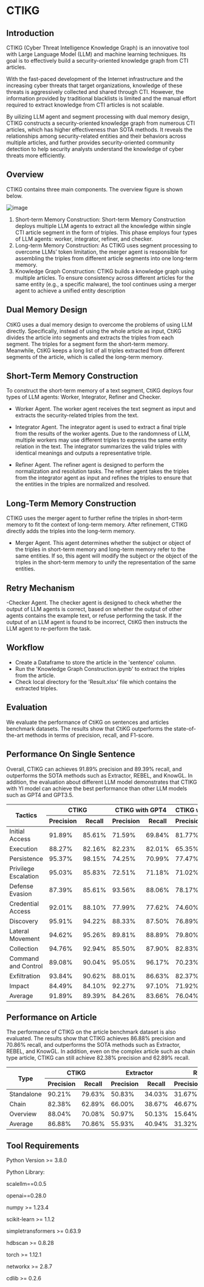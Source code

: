 # CTIKG

## Introduction
CTIKG (Cyber Threat Intelligence Knowledge Graph) is an innovative tool with Large Language Model (LLM) and machine learning techniques. Its goal is to effectively build a security-oriented knowledge graph from CTI articles.

With the fast-paced development of the Internet infrastructure and the increasing cyber threats that target organizations, knowledge of these threats is aggressively collected and shared through CTI. However, the information provided by traditional blacklists is limited and the manual effort required to extract knowledge from CTI articles is not scalable. 

By uilizing LLM agent and segment processing with dual memory design, CTIKG constructs a security-oriented knowledge graph from numerous CTI articles, which has higher effectiveness than SOTA methods. It reveals the relationships among security-related entities and their behaviors across multiple articles, and further provides security-oriented community detection to help security analysts understand the knowledge of cyber threats more efficiently.

## Overview
CTIKG contains three main components. The overview figure is shown below.

![image](hhttps://i.imgur.com/klouXZu.jpeg)

1. Short-term Memory Construction: Short-term Memory Construction deploys multiple
LLM agents to extract all the knowledge within single CTI article segment in the form
of triples. This phase employs four types of LLM agents: worker, integrator, refiner, and
checker.
2. Long-term Memory Construction: As CTIKG uses segment processing to overcome LLMs’
token limitation, the merger agent is responsible for assembling the triples from different
article segments into one long-term memory.
3. Knowledge Graph Construction: CTIKG builds a knowledge graph using multiple articles.
To ensure consistency across different articles for the same entity (e.g., a specific malware),
the tool continues using a merger agent to achieve a unified entity description


## Dual Memory Design
CtiKG uses a dual memory design to overcome the problems of using LLM directly. Specifically, instead of using the whole article as input, CtiKG divides the article into segments and extracts the triples from each segment. The triples for a segment form the short-term memory. Meanwhile, CtiKG keeps a long list of all triples extracted from different segments of the article, which is called the long-term memory.


## Short-Term Memory Construction
To construct the short-term memory of a text segment, CtiKG
deploys four types of LLM agents: Worker, Integrator, Refiner and
Checker.

- Worker Agent. The worker agent receives the text segment as input and extracts the security-related triples from the text.

- Integrator Agent. The integrator agent is used to extract a final triple from the results of the worker agents. Due to the randomness of LLM, multiple workers may use different triples to express the same entity relation in the text. The integrator summarizes the valid triples with identical meanings and outputs a representative triple.

- Refiner Agent. The refiner agent is designed to perform the normalization and resolution tasks. The refiner agent takes the triples from the integrator agent as input and refines the triples to ensure that the entities in the triples are normalized and resolved.

## Long-Term Memory Construction
CTIKG uses the merger agent to further refine the triples in short-term memory to fit the context of long-term memory. After refinement, CTIKG directly adds the triples into the long-term memory.

- Merger Agent. This agent determines whether the subject or object of the triples in short-term memory and long-term memory refer to the same entities. If so, this agent will modify the subject or the object of the triples in the short-term memory to unify the representation of the same entities.

## Retry Mechanism
-Checker Agent. The checker agent is designed to check whether the output of LLM agents is correct, based on whether the output of other agents contains the example text, or refuse performing the task. If the output of an LLM agent is found to be incorrect, CtiKG then instructs the LLM agent to re-perform the task.

## Workflow
- Create a Dataframe to store the article in the 'sentence' column.
- Run the 'Knowledge Graph Construction.ipynb' to extract the triples from the article.
- Check local directory for the 'Result.xlsx' file which contains the extracted triples.

## Evaluation
We evaluate the performance of CtiKG on sentences and articles benchmark datasets. The results show that CtiKG outperforms the state-of-the-art methods in terms of precision, recall, and F1-score.

## Performance On Single Sentence
Overall, CTIKG can achieves 91.89% precision and 89.39% recall, and outperforms the SOTA methods such as Extractor, REBEL, and KnowGL. In addition, the evaluation about different LLM model demonstrates that CTIKG with YI model can achieve the best performance than other LLM models such as GPT4 and GPT3.5.
<table class="tg">
<thead>
  <tr>
    <th class="tg-c3ow" rowspan="2">Tactics </th>
    <th class="tg-c3ow" colspan="2">CTIKG</th>
    <th class="tg-c3ow" colspan="2">CTIKG with GPT4</th>
    <th class="tg-c3ow" colspan="2">CTIKG with GPT3.5</th>
    <th class="tg-c3ow" colspan="2">Extractor</th>
    <th class="tg-c3ow" colspan="2">REBEL</th>
    <th class="tg-c3ow" colspan="2">KnowGL</th>
  </tr>
  <tr>
    <th class="tg-0pky">Precision</th>
    <th class="tg-0pky">Recall</th>
    <th class="tg-0pky">Precision</th>
    <th class="tg-0pky">Recall</th>
    <th class="tg-0pky">Precision</th>
    <th class="tg-0pky">Recall</th>
    <th class="tg-0pky">Precision</th>
    <th class="tg-0pky">Recall</th>
    <th class="tg-0pky">Precision</th>
    <th class="tg-0pky">Recall</th>
    <th class="tg-0pky">Precision</th>
    <th class="tg-0pky">Recall</th>
  </tr>
</thead>
<tbody>
  <tr>
    <td class="tg-0pky">Initial Access</td>
    <td class="tg-dvpl">91.89%</td>
    <td class="tg-dvpl">85.61%</td>
    <td class="tg-dvpl">71.59%</td>
    <td class="tg-dvpl">69.84%</td>
    <td class="tg-dvpl">81.77%</td>
    <td class="tg-dvpl">82.20%</td>
    <td class="tg-dvpl">73.65%</td>
    <td class="tg-dvpl">75.00%</td>
    <td class="tg-dvpl">17.86%</td>
    <td class="tg-dvpl">17.46%</td>
    <td class="tg-dvpl">4.55%</td>
    <td class="tg-dvpl">1.52%</td>
  </tr>
  <tr>
    <td class="tg-0pky">Execution</td>
    <td class="tg-dvpl">88.27%</td>
    <td class="tg-dvpl">82.16%</td>
    <td class="tg-dvpl">82.23%</td>
    <td class="tg-dvpl">82.01%</td>
    <td class="tg-dvpl">65.35%</td>
    <td class="tg-dvpl">67.61%</td>
    <td class="tg-dvpl">84.98%</td>
    <td class="tg-dvpl">83.75%</td>
    <td class="tg-dvpl">17.44%</td>
    <td class="tg-dvpl">17.25%</td>
    <td class="tg-dvpl">13.26%</td>
    <td class="tg-dvpl">5.87%</td>
  </tr>
  <tr>
    <td class="tg-0pky">Persistence</td>
    <td class="tg-dvpl">95.37%</td>
    <td class="tg-dvpl">98.15%</td>
    <td class="tg-dvpl">74.25%</td>
    <td class="tg-dvpl">70.99%</td>
    <td class="tg-dvpl">77.47%</td>
    <td class="tg-dvpl">76.54%</td>
    <td class="tg-dvpl">83.68%</td>
    <td class="tg-dvpl">80.67%</td>
    <td class="tg-dvpl">33.33%</td>
    <td class="tg-dvpl">30.86%</td>
    <td class="tg-dvpl">24.07%</td>
    <td class="tg-dvpl">12.35%</td>
  </tr>
  <tr>
    <td class="tg-0pky">Privilege Escalation</td>
    <td class="tg-dvpl">95.03%</td>
    <td class="tg-dvpl">85.83%</td>
    <td class="tg-dvpl">72.51%</td>
    <td class="tg-dvpl">71.18%</td>
    <td class="tg-dvpl">71.02%</td>
    <td class="tg-dvpl">67.36%</td>
    <td class="tg-dvpl">91.52%</td>
    <td class="tg-dvpl">87.39%</td>
    <td class="tg-dvpl">21.53%</td>
    <td class="tg-dvpl">10.56%</td>
    <td class="tg-dvpl">18.06%</td>
    <td class="tg-dvpl">5.56%</td>
  </tr>
  <tr>
    <td class="tg-0pky">Defense Evasion</td>
    <td class="tg-dvpl">87.39%</td>
    <td class="tg-dvpl">85.61%</td>
    <td class="tg-dvpl">93.56%</td>
    <td class="tg-dvpl">88.06%</td>
    <td class="tg-dvpl">78.17%</td>
    <td class="tg-dvpl">80.00%</td>
    <td class="tg-dvpl">79.85%</td>
    <td class="tg-dvpl">82.64%</td>
    <td class="tg-dvpl">16.67%</td>
    <td class="tg-dvpl">9.72%</td>
    <td class="tg-dvpl">16.11%</td>
    <td class="tg-dvpl">6.90%</td>
  </tr>
  <tr>
    <td class="tg-0pky">Credential Access</td>
    <td class="tg-dvpl">92.01%</td>
    <td class="tg-dvpl">88.10%</td>
    <td class="tg-dvpl">77.99%</td>
    <td class="tg-dvpl">77.62%</td>
    <td class="tg-dvpl">74.60%</td>
    <td class="tg-dvpl">76.90%</td>
    <td class="tg-dvpl">82.99%</td>
    <td class="tg-dvpl">76.96%</td>
    <td class="tg-dvpl">22.98%</td>
    <td class="tg-dvpl">16.95%</td>
    <td class="tg-dvpl">15.69%</td>
    <td class="tg-dvpl">10.19%</td>
  </tr>
  <tr>
    <td class="tg-0pky">Discovery</td>
    <td class="tg-dvpl">95.91%</td>
    <td class="tg-dvpl">94.22%</td>
    <td class="tg-dvpl">88.33%</td>
    <td class="tg-dvpl">87.50%</td>
    <td class="tg-dvpl">76.89%</td>
    <td class="tg-dvpl">83.75%</td>
    <td class="tg-dvpl">79.26%</td>
    <td class="tg-dvpl">75.97%</td>
    <td class="tg-dvpl">10.00%</td>
    <td class="tg-dvpl">9.95%</td>
    <td class="tg-dvpl">8.33%</td>
    <td class="tg-dvpl">10.22%</td>
  </tr>
  <tr>
    <td class="tg-0pky">Lateral Movement</td>
    <td class="tg-dvpl">94.62%</td>
    <td class="tg-dvpl">95.26%</td>
    <td class="tg-dvpl">89.81%</td>
    <td class="tg-dvpl">88.89%</td>
    <td class="tg-dvpl">79.80%</td>
    <td class="tg-dvpl">80.21%</td>
    <td class="tg-dvpl">88.04%</td>
    <td class="tg-dvpl">80.07%</td>
    <td class="tg-dvpl">31.25%</td>
    <td class="tg-dvpl">17.36%</td>
    <td class="tg-dvpl">26.39%</td>
    <td class="tg-dvpl">14.93%</td>
  </tr>
  <tr>
    <td class="tg-0pky">Collection</td>
    <td class="tg-dvpl">94.76%</td>
    <td class="tg-dvpl">92.94%</td>
    <td class="tg-dvpl">85.50%</td>
    <td class="tg-dvpl">87.90%</td>
    <td class="tg-dvpl">82.83%</td>
    <td class="tg-dvpl">84.92%</td>
    <td class="tg-dvpl">85.30%</td>
    <td class="tg-dvpl">76.22%</td>
    <td class="tg-dvpl">28.33%</td>
    <td class="tg-dvpl">17.40%</td>
    <td class="tg-dvpl">17.89%</td>
    <td class="tg-dvpl">11.11%</td>
  </tr>
  <tr>
    <td class="tg-0pky">Command and Control</td>
    <td class="tg-dvpl">89.08%</td>
    <td class="tg-dvpl">90.04%</td>
    <td class="tg-dvpl">95.05%</td>
    <td class="tg-dvpl">96.17%</td>
    <td class="tg-dvpl">70.23%</td>
    <td class="tg-dvpl">76.35%</td>
    <td class="tg-dvpl">79.00%</td>
    <td class="tg-dvpl">76.71%</td>
    <td class="tg-dvpl">23.10%</td>
    <td class="tg-dvpl">14.31%</td>
    <td class="tg-dvpl">15.74%</td>
    <td class="tg-dvpl">6.20%</td>
  </tr>
  <tr>
    <td class="tg-0pky">Exfiltration</td>
    <td class="tg-dvpl">93.84%</td>
    <td class="tg-dvpl">90.62%</td>
    <td class="tg-dvpl">88.01%</td>
    <td class="tg-dvpl">86.63%</td>
    <td class="tg-dvpl">82.37%</td>
    <td class="tg-dvpl">87.71%</td>
    <td class="tg-dvpl">89.12%</td>
    <td class="tg-dvpl">84.57%</td>
    <td class="tg-dvpl">16.07%</td>
    <td class="tg-dvpl">10.20%</td>
    <td class="tg-dvpl">6.59%</td>
    <td class="tg-dvpl">6.82%</td>
  </tr>
  <tr>
    <td class="tg-0pky">Impact</td>
    <td class="tg-dvpl">84.49%</td>
    <td class="tg-dvpl">84.10%</td>
    <td class="tg-dvpl">92.27%</td>
    <td class="tg-dvpl">97.10%</td>
    <td class="tg-dvpl">71.92%</td>
    <td class="tg-dvpl">71.01%</td>
    <td class="tg-dvpl">73.36%</td>
    <td class="tg-dvpl">72.27%</td>
    <td class="tg-dvpl">23.41%</td>
    <td class="tg-dvpl">18.62%</td>
    <td class="tg-dvpl">17.39%</td>
    <td class="tg-dvpl">10.94%</td>
  </tr>
  <tr>
    <td class="tg-0pky">Average</td>
    <td class="tg-dvpl">91.89%</td>
    <td class="tg-dvpl">89.39%</td>
    <td class="tg-dvpl">84.26%</td>
    <td class="tg-dvpl">83.66%</td>
    <td class="tg-dvpl">76.04%</td>
    <td class="tg-dvpl">77.88%</td>
    <td class="tg-dvpl">82.56%</td>
    <td class="tg-dvpl">79.35%</td>
    <td class="tg-dvpl">21.83%</td>
    <td class="tg-dvpl">15.89%</td>
    <td class="tg-dvpl">15.34%</td>
    <td class="tg-dvpl">8.55%</td>
  </tr>
</tbody>
</table>

## Performance on Article
The performance of CTIKG on the article benchmark dataset is also evaluated. The results show that CTIKG achieves 86.88% precision and 70.86% recall, and outperforms the SOTA methods such as Extractor, REBEL, and KnowGL. In addition, even on the complex article such as chain type article, CTIKG can still achieve 82.38% precision and 62.89% recall.

<table>
  <thead>
    <tr>
      <th rowspan="2">Type</th>
      <th colspan="2">CTIKG</th>
      <th colspan="2">Extractor</th>
      <th colspan="2">REBEL</th>
      <th colspan="2">KnowGL</th>
    </tr>
    <tr>
      <th>Precision</th>
      <th>Recall</th>
      <th>Precision</th>
      <th>Recall</th>
      <th>Precision</th>
      <th>Recall</th>
      <th>Precision</th>
      <th>Recall</th>
    </tr>
  </thead>
  <tbody>
    <tr>
      <td>Standalone</td>
      <td>90.21%</td>
      <td>79.63%</td>
      <td>50.83%</td>
      <td>34.03%</td>
      <td>31.67%</td>
      <td>6.11%</td>
      <td>39.58%</td>
      <td>9.81%</td>
    </tr>
    <tr>
      <td>Chain</td>
      <td>82.38%</td>
      <td>62.89%</td>
      <td>66.00%</td>
      <td>38.67%</td>
      <td>46.67%</td>
      <td>16.67%</td>
      <td>0.00%</td>
      <td>0.00%</td>
    </tr>
    <tr>
      <td>Overview</td>
      <td>88.04%</td>
      <td>70.08%</td>
      <td>50.97%</td>
      <td>50.13%</td>
      <td>15.64%</td>
      <td>5.05%</td>
      <td>5.28%</td>
      <td>2.27%</td>
    </tr>
    <tr>
      <td>Average</td>
      <td>86.88%</td>
      <td>70.86%</td>
      <td>55.93%</td>
      <td>40.94%</td>
      <td>31.32%</td>
      <td>9.28%</td>
      <td>14.95%</td>
      <td>4.03%</td>
    </tr>
  </tbody>
  </table>

## Tool Requirements
Python Version >= 3.8.0

Python Library:

scalellm==0.0.5

openai==0.28.0

numpy >= 1.23.4

scikit-learn >= 1.1.2

simpletransformers >= 0.63.9

hdbscan >= 0.8.28

torch >= 1.12.1

networkx >= 2.8.7

cdlib >= 0.2.6
